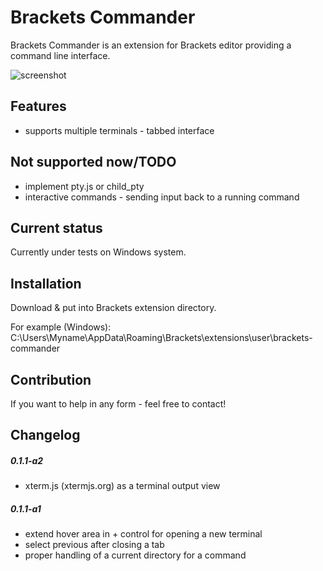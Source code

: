 Brackets Commander
==================

Brackets Commander is an extension for Brackets editor providing a command line interface.

![screenshot](https://www.mediafire.com/convkey/d040/g1cgsb7zi9kcug16g.jpg "Screenshot")


Features
--------
- supports multiple terminals - tabbed interface

Not supported now/TODO
----------------------
- implement pty.js or child_pty
- interactive commands - sending input back to a running command

Current status
--------------
Currently under tests on Windows system. 

Installation
------------
Download & put into Brackets extension directory.

For example (Windows): C:\Users\Myname\AppData\Roaming\Brackets\extensions\user\brackets-commander

Contribution
------------
If you want to help in any form - feel free to contact!

Changelog
------------
##### 0.1.1-a2
- xterm.js (xtermjs.org) as a terminal output view

##### 0.1.1-a1
- extend hover area in + control for opening a new terminal
- select previous after closing a tab
- proper handling of a current directory for a command